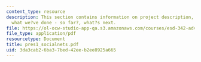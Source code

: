 ```yaml
---
content_type: resource
description: This section contains information on project description, the data set,
  what we?ve done - so far?, what?s next.
file: https://ol-ocw-studio-app-qa.s3.amazonaws.com/courses/esd-342-advanced-system-architecture-spring-2006/3da3cab26ba37bed42eeb2ee8925a665_pres1_socialnets.pdf
file_type: application/pdf
resourcetype: Document
title: pres1_socialnets.pdf
uid: 3da3cab2-6ba3-7bed-42ee-b2ee8925a665
---
```

